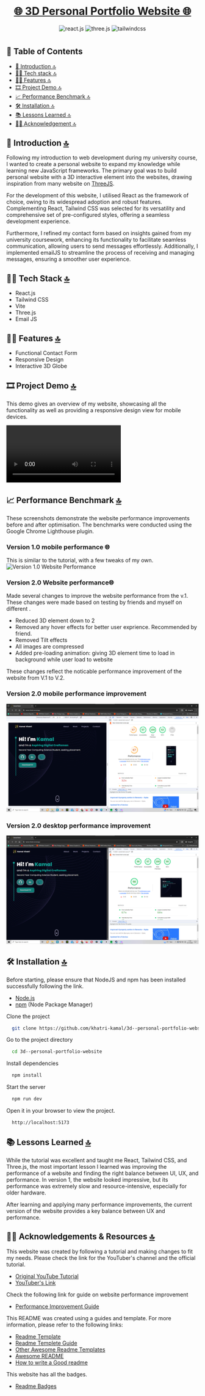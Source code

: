 <h1 align="center"><a href="https://kamal-khatri.vercel.app/" target="_blank">🌐 3D Personal Portfolio Website 🌐</a></h1>

 <div align="center">
    <img src="https://img.shields.io/badge/-React_JS-black?style=for-the-badge&logoColor=white&logo=react&color=61DAFB" alt="react.js" />
    <img src="https://img.shields.io/badge/-Three_JS-black?style=for-the-badge&logoColor=white&logo=threedotjs&color=000000" alt="three.js" />
    <img src="https://img.shields.io/badge/-Tailwind_CSS-black?style=for-the-badge&logoColor=white&logo=tailwindcss&color=06B6D4" alt="tailwindcss" />
  </div>

#

## 📄 Table of Contents

  - [📖 Introduction 🔝](#-introduction-)
  - [👨‍💻 Tech stack 🔝](#-tech-stack-)
  - [👨‍💻 Features 🔝](#-features-)
  - [🎞 Project Demo 🔝](#-project-demo-)
  - [📈 Performance Benchmark 🔝](#-performance-benchmark-)
  - [🛠️ Installation 🔝](#-installation-)
  - [📚 Lessons Learned 🔝](#-lessons-learned-)
  - [🤜🤛 Acknowledgement 🔝](#-acknowledgement)


## 📖 Introduction [🔝](#-table-of-contents)

Following my introduction to web development during my university course, I wanted to create a personal website to expand my knowledge while learning new JavaScript frameworks. The primary goal was to build personal website with a 3D interactive element into the websites, drawing inspiration from many website on [ThreeJS](https://threejs.org/).

For the development of this website, I utilised React as the framework of choice, owing to its widespread adoption and robust features. Complementing React, Tailwind CSS was selected for its versatility and comprehensive set of pre-configured styles, offering a seamless development experience.

Furthermore, I refined my contact form based on insights gained from my university coursework, enhancing its functionality to facilitate seamless communication, allowing users to send messages effortlessly. Additionally, I implemented emailJS to streamline the process of receiving and managing messages, ensuring a smoother user experience.

## 👨‍💻 Tech Stack [🔝](#-table-of-contents)

- React.js
- Tailwind CSS
- Vite
- Three.js
- Email JS

## 👨‍💻 Features [🔝](#-table-of-contents)

- Functional Contact Form  
- Responsive Design
- Interactive 3D Globe

## 🎞 Project Demo [🔝](#-table-of-contents)

This demo gives an overview of my website, showcasing all the functionality as well as providing a responsive design view for mobile devices.

<video src="Website%20Demo%20Real.mp4" controls title="Website Demo"></video>

## 📈 Performance Benchmark [🔝](#-table-of-contents)

These screenshots demonstrate the website performance improvements before and after optimisation. The benchmarks were conducted using the Google Chrome Lighthouse plugin.

<h3>Version 1.0 mobile performance 🌐</a></h1>

This is similar to the tutorial, with a few tweaks of my own.
![Version 1.0 Website Performance ](V1_Website.jpg)

<h3>Version 2.0 Website performance🌐</a></h1>

Made several changes to improve the website performance from the v.1. These changes were made based on testing by friends and myself on different .

- Reduced 3D element down to 2 
- Removed any hover effects for better user exprience. Recommended by friend.
- Removed Tilt effects
- All images are compressed
- Added pre-loading animation: giving 3D element time to load in background while user load to website

These changes reflect the noticable performance improvement of the website from V.1 to V.2.

<h3>Version 2.0 mobile performance improvement</a></h1>

![Mobile performance improvement](<Mbile Improvementa.png>)

<h3>Version 2.0 desktop performance improvement</a></h1>

![Desktop performance imporvement](<Desktop Improvements.png>)


## 🛠️ Installation [🔝](#-table-of-contents)

Before starting, please ensure that NodeJS and npm has been installed successfully following the link.

- [Node.js](https://nodejs.org/en)
- [npm](https://www.npmjs.com/) (Node Package Manager)

Clone the project

```bash
  git clone https://github.com/khatri-kamal/3d--personal-portfolio-website
```

Go to the project directory

```bash
  cd 3d--personal-portfolio-website
```

Install dependencies

```bash
  npm install 
```

Start the server

```bash
  npm run dev
```

Open it in your browser to view the project.

```bash
  http://localhost:5173
```

## 📚 Lessons Learned [🔝](#-table-of-contents)

While the tutorial was excellent and taught me React, Tailwind CSS, and Three.js, the most important lesson I learned was improving the performance of a website and finding the right balance between UI, UX, and performance. In version 1, the website looked impressive, but its performance was extremely slow and resource-intensive, especially for older hardware. 

After learning and applying many performance improvements, the current version of the website provides a key balance between UX and performance.

## 🤜🤛 Acknowledgements & Resources [🔝](#-table-of-contents)

This website was created by following a tutorial and making changes to fit my needs. Please check the link for the YouTuber's channel and the official tutorial.

- [Original YouTube Tutorial](https://www.youtube.com/watch?v=0fYi8SGA20k&pp=ygUUM2Qgd2Vic2l0ZSBwb3J0Zm9saW8%3D)
- [YouTuber's Link](https://www.youtube.com/@javascriptmastery/featured)

Check the following link for guide on website performance improvement
- [Performance Improvement Guide](https://www.youtube.com/watch?v=0fONene3OIA)

This README was created using a guides and template. For more information, please refer to the following links:

- [Readme Template](https://github.com/okotaku/template?tab=readme-ov-file)
- [Readme Templete Guide](https://towardsdev.com/how-to-write-a-readme-file-for-your-github-project-b680c71671cb)
 - [Other Awesome Readme Templates](https://awesomeopensource.com/project/elangosundar/awesome-README-templates)
 - [Awesome README](https://github.com/matiassingers/awesome-readme)
 - [How to write a Good readme](https://bulldogjob.com/news/449-how-to-write-a-good-readme-for-your-github-project)

 This website has all the badges.

 - [Readme Badges](https://dev.to/envoy_/150-badges-for-github-pnk)
